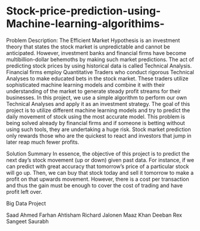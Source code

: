 # Stock-price-prediction-using-Machine-learning-algorithims-
 
Problem Description:
        	The Efficient Market Hypothesis is an investment theory that states the stock market is unpredictable and cannot be anticipated. However, investment banks and financial firms have become multibillion-dollar behemoths by making such market predictions. The act of predicting stock prices by using historical data is called Technical Analysis. Financial firms employ Quantitative Traders who conduct rigorous Technical Analyses to make educated bets in the stock market. These traders utilize sophisticated machine learning models and combine it with their understanding of the market to generate steady profit streams for their businesses.
In this project, we use a simple algorithm to perform our own Technical Analyses and apply it as an investment strategy. The goal of this project is to utilize different machine learning models and try to predict the daily movement of stock using the most accurate model.
This problem is being solved already by financial firms and if someone is betting without using such tools, they are undertaking a huge risk. Stock market prediction only rewards those who are the quickest to react and investors that jump in later reap much fewer profits.
 

 
Solution Summary
        	In essence, the objective of this project is to predict the next day’s stock movement (up or down) given past data. For instance, if we can predict with great accuracy that tomorrow’s price of a particular stock will go up. Then, we can buy that stock today and sell it tomorrow to make a profit on that upwards movement. However, there is a cost per transaction and thus the gain must be enough to cover the cost of trading and have profit left over.
  
Big Data Project
 
Saad Ahmed
Farhan Ahtisham
Richard Jalonen
Maaz Khan
Deeban Rex
Sangeet Saurabh

